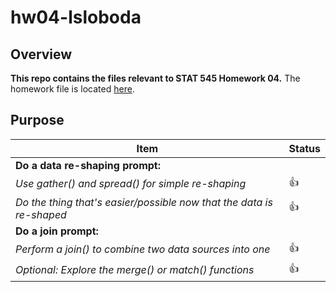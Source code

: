 # hw04-lsloboda

## Overview
**This repo contains the files relevant to STAT 545 Homework 04.**
The homework file is located [here](https://github.com/STAT545-UBC-students/hw03-lsloboda/blob/master/hw04-exercise.md).

## Purpose

|    **Item**                                                                | **Status** |
|----------------------------------------------------------------------------|------------|
| **Do a data re-shaping prompt:**                                                        |
|   *Use gather() and spread() for simple re-shaping*                        | :thumbsup: |
|   *Do the thing that's easier/possible now that the data is re-shaped*     | :thumbsup: |
| **Do a join prompt:**                                                                   |
|   *Perform a join() to combine two data sources into one*                  | :thumbsup: |
|   *Optional: Explore the merge() or match() functions*                     | :thumbsup: |
